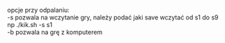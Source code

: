 opcje przy odpalaniu:<br />
  -s pozwala na wczytanie gry, należy podać jaki save wczytać od s1 do s9 np ./kik.sh -s s1<br />
  -b pozwala na grę z komputerem<br />
